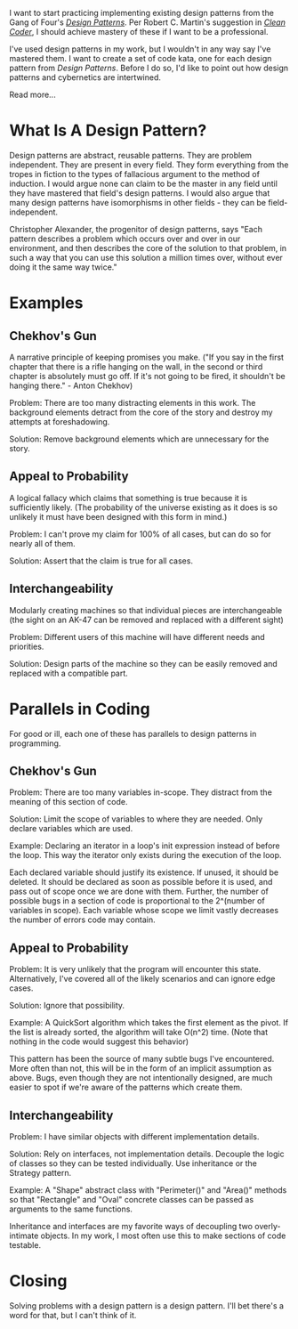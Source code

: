 I want to start practicing implementing existing design patterns from the Gang of Four's [*Design Patterns*](http://smile.amazon.com/dp/0201633612). Per Robert C. Martin's suggestion in [*Clean Coder*](http://smile.amazon.com/dp/0137081073), I should achieve mastery of these if I want to be a professional.

I've used design patterns in my work, but I wouldn't in any way say I've mastered them. I want to create a set of code kata, one for each design pattern from *Design Patterns*. Before I do so, I'd like to point out how design patterns and cybernetics are intertwined.

Read more...

# What Is A Design Pattern?

Design patterns are abstract, reusable patterns. They are problem independent. They are present in every field. They form everything from the tropes in fiction to the types of fallacious argument to the method of induction. I would argue none can claim to be the master in any field until they have mastered that field's design patterns. I would also argue that many design patterns have isomorphisms in other fields - they can be field-independent.

Christopher Alexander, the progenitor of design patterns, says "Each pattern describes a problem which occurs over and over in our environment, and then describes the core of the solution to that problem, in such a way that you can use this solution a million times over, without ever doing it the same way twice."

# Examples

## Chekhov's Gun

A narrative principle of keeping promises you make. ("If you say in the first chapter that there is a rifle hanging on the wall, in the second or third chapter is absolutely must go off. If it's not going to be fired, it shouldn't be hanging there." - Anton Chekhov)

Problem: There are too many distracting elements in this work. The background elements detract from the core of the story and destroy my attempts at foreshadowing.

Solution: Remove background elements which are unnecessary for the story.

## Appeal to Probability

A logical fallacy which claims that something is true because it is sufficiently likely. (The probability of the universe existing as it does is so unlikely it must have been designed with this form in mind.)

Problem: I can't prove my claim for 100% of all cases, but can do so for nearly all of them.

Solution: Assert that the claim is true for all cases.

## Interchangeability

Modularly creating machines so that individual pieces are interchangeable (the sight on an AK-47 can be removed and replaced with a different sight)

Problem: Different users of this machine will have different needs and priorities.

Solution: Design parts of the machine so they can be easily removed and replaced with a compatible part.

# Parallels in Coding

For good or ill, each one of these has parallels to design patterns in programming.

## Chekhov's Gun

Problem: There are too many variables in-scope. They distract from the meaning of this section of code.

Solution: Limit the scope of variables to where they are needed. Only declare variables which are used.

Example: Declaring an iterator in a loop's init expression instead of before the loop. This way the iterator only exists during the execution of the loop.

Each declared variable should justify its existence. If unused, it should be deleted. It should be declared as soon as possible before it is used, and pass out of scope once we are done with them. Further, the number of possible bugs in a section of code is proportional to the 2^(number of variables in scope). Each variable whose scope we limit vastly decreases the number of errors code may contain.

## Appeal to Probability

Problem: It is very unlikely that the program will encounter this state. Alternatively, I've covered all of the likely scenarios and can ignore edge cases.

Solution: Ignore that possibility.

Example: A QuickSort algorithm which takes the first element as the pivot. If the list is already sorted, the algorithm will take O(n^2) time. (Note that nothing in the code would suggest this behavior)

This pattern has been the source of many subtle bugs I've encountered. More often than not, this will be in the form of an implicit assumption as above. Bugs, even though they are not intentionally designed, are much easier to spot if we're aware of the patterns which create them.

## Interchangeability

Problem: I have similar objects with different implementation details.

Solution: Rely on interfaces, not implementation details. Decouple the logic of classes so they can be tested individually. Use inheritance or the Strategy pattern.

Example: A "Shape" abstract class with "Perimeter()" and "Area()" methods so that "Rectangle" and "Oval" concrete classes can be passed as arguments to the same functions.

Inheritance and interfaces are my favorite ways of decoupling two overly-intimate objects. In my work, I most often use this to make sections of code testable.

# Closing

Solving problems with a design pattern is a design pattern. I'll bet there's a word for that, but I can't think of it.